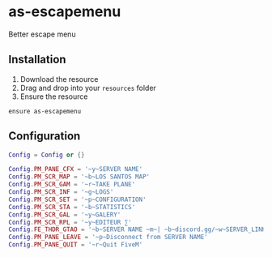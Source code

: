 # as-escapemenu

Better escape menu

## Installation
1. Download the resource
2. Drag and drop into your `resources` folder
3. Ensure the resource

```
ensure as-escapemenu
```

## Configuration
```lua
Config = Config or {}

Config.PM_PANE_CFX = '~y~SERVER NAME'
Config.PM_SCR_MAP = '~b~LOS SANTOS MAP'
Config.PM_SCR_GAM = '~r~TAKE PLANE'
Config.PM_SCR_INF = '~g~LOGS'
Config.PM_SCR_SET = '~p~CONFIGURATION'
Config.PM_SCR_STA = '~b~STATISTICS'
Config.PM_SCR_GAL = '~y~GALERY'
Config.PM_SCR_RPL = '~y~EDITEUR ∑'
Config.FE_THDR_GTAO = '~b~SERVER NAME ~m~| ~b~discord.gg/~w~SERVER_LINK'
Config.PM_PANE_LEAVE = '~p~Disconnect from SERVER NAME'
Config.PM_PANE_QUIT = '~r~Quit FiveM'
```

